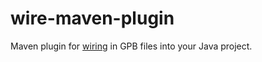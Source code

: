 # wire-maven-plugin
Maven plugin for [wiring](https://square.github.io/wire/) in GPB files into your Java project.
